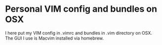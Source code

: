 # Personal VIM config and bundles on OSX

I here put my VIM config in .vimrc and bundles in .vim directory on OSX. The GUI I use is Macvim installed via homebrew.
